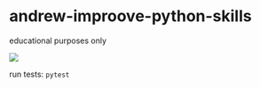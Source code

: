# andrew-improove-python-skills
educational purposes only

![](https://github.com/dissident/andrew-improove-python-skills/workflows/Python%20application/badge.svg)

run tests: `pytest`
